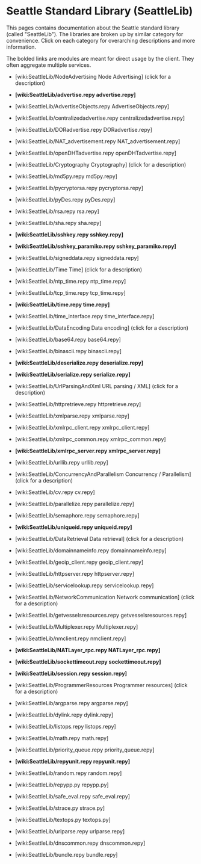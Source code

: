 # Seattle Standard Library (SeattleLib)

This pages contains documentation about the Seattle standard library (called "SeattleLib"). The libraries are broken up by similar category for convenience. Click on each category for overarching descriptions and more information.

The bolded links are modules are meant for direct usage by the client. They often aggregate multiple services.

 * [wiki:SeattleLib/NodeAdvertising Node Advertising] (click for a description)
  * **[wiki:SeattleLib/advertise.repy advertise.repy]**
  * [wiki:SeattleLib/AdvertiseObjects.repy AdvertiseObjects.repy]
  * [wiki:SeattleLib/centralizedadvertise.repy centralizedadvertise.repy]
  * [wiki:SeattleLib/DORadvertise.repy DORadvertise.repy]
  * [wiki:SeattleLib/NAT_advertisement.repy NAT_advertisement.repy]
  * [wiki:SeattleLib/openDHTadvertise.repy openDHTadvertise.repy]
 

 * [wiki:SeattleLib/Cryptography Cryptography] (click for a description)
  * [wiki:SeattleLib/md5py.repy md5py.repy]
  * [wiki:SeattleLib/pycryptorsa.repy pycryptorsa.repy]
  * [wiki:SeattleLib/pyDes.repy pyDes.repy]
  * [wiki:SeattleLib/rsa.repy rsa.repy]
  * [wiki:SeattleLib/sha.repy sha.repy]
  * **[wiki:SeattleLib/sshkey.repy sshkey.repy]**
  * **[wiki:SeattleLib/sshkey_paramiko.repy sshkey_paramiko.repy]**
  * [wiki:SeattleLib/signeddata.repy signeddata.repy]

 * [wiki:SeattleLib/Time Time] (click for a description)
  * [wiki:SeattleLib/ntp_time.repy ntp_time.repy]
  * [wiki:SeattleLib/tcp_time.repy tcp_time.repy]
  * **[wiki:SeattleLib/time.repy time.repy]**
  * [wiki:SeattleLib/time_interface.repy time_interface.repy]

 * [wiki:SeattleLib/DataEncoding Data encoding] (click for a description)
  * [wiki:SeattleLib/base64.repy base64.repy]
  * [wiki:SeattleLib/binascii.repy binascii.repy]
  * **[wiki:SeattleLib/deserialize.repy deserialize.repy]**
  * **[wiki:SeattleLib/serialize.repy serialize.repy]**

 * [wiki:SeattleLib/UrlParsingAndXml URL parsing / XML] (click for a description)
  * [wiki:SeattleLib/httpretrieve.repy httpretrieve.repy]
  * [wiki:SeattleLib/xmlparse.repy xmlparse.repy]
  * [wiki:SeattleLib/xmlrpc_client.repy xmlrpc_client.repy]
  * [wiki:SeattleLib/xmlrpc_common.repy xmlrpc_common.repy]
  * **[wiki:SeattleLib/xmlrpc_server.repy xmlrpc_server.repy]**
  * [wiki:SeattleLib/urllib.repy urllib.repy]

 * [wiki:SeattleLib/ConcurrencyAndParallelism Concurrency / Parallelism] (click for a description)
  * [wiki:SeattleLib/cv.repy cv.repy]
  * [wiki:SeattleLib/parallelize.repy parallelize.repy]
  * [wiki:SeattleLib/semaphore.repy semaphore.repy]
  * **[wiki:SeattleLib/uniqueid.repy uniqueid.repy]**

 * [wiki:SeattleLib/DataRetrieval Data retrieval] (click for a description)
  * [wiki:SeattleLib/domainnameinfo.repy domainnameinfo.repy]
  * [wiki:SeattleLib/geoip_client.repy geoip_client.repy]
  * [wiki:SeattleLib/httpserver.repy httpserver.repy]
  * [wiki:SeattleLib/servicelookup.repy servicelookup.repy]

 * [wiki:SeattleLib/NetworkCommunication Network communication] (click for a description)
  * [wiki:SeattleLib/getvesselsresources.repy getvesselsresources.repy]
  * [wiki:SeattleLib/Multiplexer.repy Multiplexer.repy]
  * [wiki:SeattleLib/nmclient.repy nmclient.repy]
  * **[wiki:SeattleLib/NATLayer_rpc.repy NATLayer_rpc.repy]**
  * **[wiki:SeattleLib/sockettimeout.repy sockettimeout.repy]**
  * **[wiki:SeattleLib/session.repy session.repy]**

 * [wiki:SeattleLib/ProgrammerResources Programmer resources] (click for a description)
  * [wiki:SeattleLib/argparse.repy argparse.repy]
  * [wiki:SeattleLib/dylink.repy dylink.repy]
  * [wiki:SeattleLib/listops.repy listops.repy]
  * [wiki:SeattleLib/math.repy math.repy]
  * [wiki:SeattleLib/priority_queue.repy priority_queue.repy]
  * **[wiki:SeattleLib/repyunit.repy repyunit.repy]**
  * [wiki:SeattleLib/random.repy random.repy]
  * [wiki:SeattleLib/repypp.py repypp.py]
  * [wiki:SeattleLib/safe_eval.repy safe_eval.repy]
  * [wiki:SeattleLib/strace.py strace.py]
  * [wiki:SeattleLib/textops.py textops.py]
  * [wiki:SeattleLib/urlparse.repy urlparse.repy]
  * [wiki:SeattleLib/dnscommon.repy dnscommon.repy]
  * [wiki:SeattleLib/bundle.repy bundle.repy]